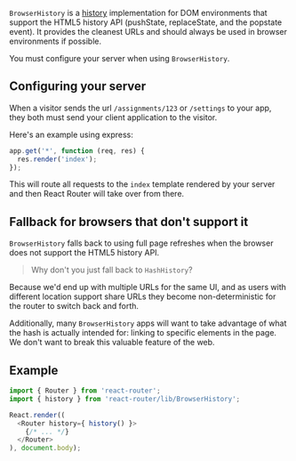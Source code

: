 `BrowserHistory` is a [history][Histories] implementation for DOM environments that
support the HTML5 history API (pushState, replaceState, and the popstate event).
It provides the cleanest URLs and should always be used in browser
environments if possible.

You must configure your server when using `BrowserHistory`.

Configuring your server
-----------------------

When a visitor sends the url `/assignments/123` or `/settings` to your
app, they both must send your client application to the visitor.

Here's an example using express:

```js
app.get('*', function (req, res) {
  res.render('index');
});
```

This will route all requests to the `index` template rendered by your
server and then React Router will take over from there.

Fallback for browsers that don't support it
-------------------------------------------

`BrowserHistory` falls back to using full page refreshes when the browser
does not support the HTML5 history API.

> Why don't you just fall back to `HashHistory`?

Because we'd end up with multiple URLs for the same UI, and as users
with different location support share URLs they become non-deterministic
for the router to switch back and forth.

Additionally, many `BrowserHistory` apps will want to take advantage of
what the hash is actually intended for: linking to specific elements in
the page. We don't want to break this valuable feature of the web.

Example
-------

```js
import { Router } from 'react-router';
import { history } from 'react-router/lib/BrowserHistory';

React.render((
  <Router history={ history() }>
    {/* ... */}
  </Router>
), document.body);
```

  [Histories]:#TODO
